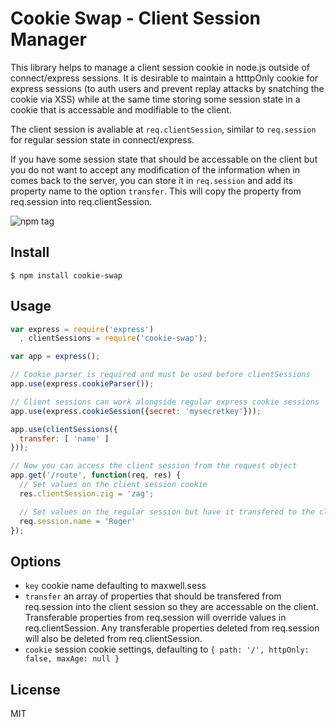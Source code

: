 Cookie Swap - Client Session Manager
===============================

This library helps to manage a client session cookie in node.js outside of connect/express sessions. It is desirable to maintain a htttpOnly cookie for express sessions (to auth users and prevent replay attacks by snatching the cookie via XSS) while at the same time storing some session state in a cookie that is accessable and modifiable to the client. 

The client session is avaliable at `req.clientSession`, similar to `req.session` for regular session state in connect/express. 

If you have some session state that should be accessable on the client but you do not want to accept any modification of the information when in comes back to the server, you can store it in `req.session` and add its property name to the option `transfer`. This will copy the property from req.session into req.clientSession.

![npm tag](https://nodei.co/npm/cookie-swap.png)

Install
-------

    $ npm install cookie-swap

Usage
-----

``` js
var express = require('express')
  , clientSessions = require('cookie-swap');

var app = express();

// Cookie parser is required and must be used before clientSessions
app.use(express.cookieParser());

// Client sessions can work alongside regular express cookie sessions
app.use(express.cookieSession({secret: 'mysecretkey'}));

app.use(clientSessions({
  transfer: [ 'name' ]
}));

// Now you can access the client session from the request object
app.get('/route', function(req, res) {
  // Set values on the client session cookie
  res.clientSession.zig = 'zag';

  // Set values on the regular session but have it transfered to the client session
  req.session.name = 'Roger'
});
```

Options
-------

* `key` cookie name defaulting to maxwell.sess
* `transfer` an array of properties that should be transfered from req.session into the client session so they are accessable on the client. Transferable properties from req.session will override values in req.clientSession. Any transferable properties deleted from req.session will also be deleted from req.clientSession.
* `cookie` session cookie settings, defaulting to `{ path: '/', httpOnly: false, maxAge: null }`

License
-------

  MIT
